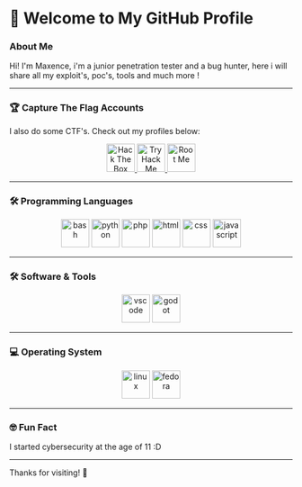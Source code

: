 # 👋 Welcome to My GitHub Profile

### About Me

Hi! I'm Maxence, i'm a junior penetration tester and a bug hunter, here i will share all my exploit's, poc's, tools and much more !

---
### 🏆 Capture The Flag Accounts

I also do some CTF's. Check out my profiles below:

<div align="center">
  <a href="https://app.hackthebox.com/users/1903314">
    <img src="https://app.hackthebox.com/images/HTB-favicon/favicon.ico" alt="Hack The Box" width="50" height="50"/>
  </a>
  
  <a href="https://tryhackme.com/p/Hysox">
    <img src="https://assets.tryhackme.com/img/THMlogo.png" alt="TryHackMe" width="50" height="50"/>
  </a>
  
  <a href="https://www.root-me.org/Hysox-903835?lang=fr#d2fae1b33e763acf92971826c2bac0b9">
    <img src="https://www.root-me.org/IMG/logo/siteon0.svg?1637496509" alt="Root Me" width="50" height="50"/>
  </a>
</div>

---

### 🛠️ Programming Languages

<div align="center">
  <img src="https://cdn.jsdelivr.net/gh/devicons/devicon/icons/bash/bash-original.svg" alt="bash" width="50" height="50"/>
  <img src="https://cdn.jsdelivr.net/gh/devicons/devicon/icons/python/python-original.svg" alt="python" width="50" height="50"/>
  <img src="https://cdn.jsdelivr.net/gh/devicons/devicon/icons/php/php-original.svg" alt="php" width="50" height="50"/>
  <img src="https://cdn.jsdelivr.net/gh/devicons/devicon/icons/html5/html5-original.svg" alt="html" width="50" height="50"/>
  <img src="https://cdn.jsdelivr.net/gh/devicons/devicon/icons/css3/css3-original.svg" alt="css" width="50" height="50"/>
  <img src="https://cdn.jsdelivr.net/gh/devicons/devicon/icons/javascript/javascript-original.svg" alt="javascript" width="50" height="50"/>
</div>

---

### 🛠️ Software & Tools

<div align="center">
  <img src="https://cdn.jsdelivr.net/gh/devicons/devicon/icons/vscode/vscode-original.svg" alt="vscode" width="50" height="50"/>
  <img src="https://upload.wikimedia.org/wikipedia/commons/6/6a/Godot_icon.svg" alt="godot" width="50" height="50"/>
</div>

---

### 💻 Operating System

<div align="center">
  <img src="https://cdn.jsdelivr.net/gh/devicons/devicon/icons/linux/linux-original.svg" alt="linux" width="50" height="50"/>
  <img src="https://upload.wikimedia.org/wikipedia/commons/3/3f/Fedora_logo.svg" alt="fedora" width="50" height="50"/>
</div>

---

### 🤓 Fun Fact

I started cybersecurity at the age of 11 :D

---

Thanks for visiting! 🚀
